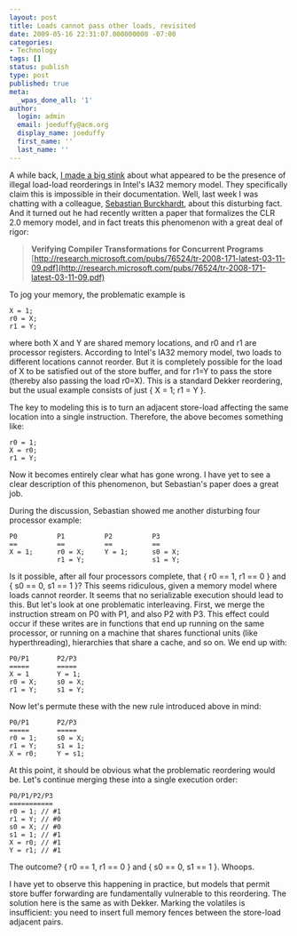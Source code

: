 ```yaml
---
layout: post
title: Loads cannot pass other loads, revisited
date: 2009-05-16 22:31:07.000000000 -07:00
categories:
- Technology
tags: []
status: publish
type: post
published: true
meta:
  _wpas_done_all: '1'
author:
  login: admin
  email: joeduffy@acm.org
  display_name: joeduffy
  first_name: ''
  last_name: ''
---
```

A while back, [I made a big stink](http://www.bluebytesoftware.com/blog/2008/07/17/LoadsCannotPassOtherLoadsIsAMyth.aspx)
about what appeared to be the presence of illegal load-load reorderings in Intel's
IA32 memory model.  They specifically claim this is impossible in their documentation.
Well, last week I was chatting with a colleague, [Sebastian Burckhardt](http://research.microsoft.com/en-us/people/sburckha/),
about this disturbing fact.  And it turned out he had recently written a paper
that formalizes the CLR 2.0 memory model, and in fact treats this phenomenon with
a great deal of rigor:

> **Verifying Compiler Transformations for Concurrent Programs**
> [http://research.microsoft.com/pubs/76524/tr-2008-171-latest-03-11-09.pdf](http://research.microsoft.com/pubs/76524/tr-2008-171-latest-03-11-09.pdf)

To jog your memory, the problematic example is

```
X = 1;
r0 = X;
r1 = Y;
```

where both X and Y are shared memory locations, and r0 and r1 are processor registers.
According to Intel's IA32 memory model, two loads to different locations cannot reorder.
But it is completely possible for the load of X to be satisfied out of the store
buffer, and for r1=Y to pass the store (thereby also passing the load r0=X).
This is a standard Dekker reordering, but the usual example consists of just { X
= 1; r1 = Y }.

The key to modeling this is to turn an adjacent store-load affecting the same location
into a single instruction.  Therefore, the above becomes something like:

```
r0 = 1;
X = r0;
r1 = Y;
```

Now it becomes entirely clear what has gone wrong.  I have yet to see a clear
description of this phenomenon, but Sebastian's paper does a great job.

During the discussion, Sebastian showed me another disturbing four processor example:

```
P0          P1          P2          P3
==          ==          ==          ==
X = 1;      r0 = X;     Y = 1;      s0 = X;
            r1 = Y;                 s1 = Y;
```

Is it possible, after all four processors complete, that { r0 == 1, r1 == 0 } and
{ s0 == 0, s1 == 1 }?  This seems ridiculous, given a memory model where loads
cannot reorder.  It seems that no serializable execution should lead to this.
But let's look at one problematic interleaving.  First, we merge the instruction
stream on P0 with P1, and also P2 with P3.  This effect could occur if these
writes are in functions that end up running on the same processor, or running on
a machine that shares functional units (like hyperthreading), hierarchies that share
a cache, and so on.  We end up with:

```
P0/P1       P2/P3
=====       =====
X = 1       Y = 1;
r0 = X;     s0 = X;
r1 = Y;     s1 = Y;
```

Now let's permute these with the new rule introduced above in mind:

```
P0/P1       P2/P3
=====       =====
r0 = 1;     s0 = X;
r1 = Y;     s1 = 1;
X = r0;     Y = s1;
```

At this point, it should be obvious what the problematic reordering would be.
Let's continue merging these into a single execution order:

```
P0/P1/P2/P3
===========
r0 = 1; // #1
r1 = Y; // #0
s0 = X; // #0
s1 = 1; // #1
X = r0; // #1
Y = r1; // #1
```

The outcome?  { r0 == 1, r1 == 0 } and { s0 == 0, s1 == 1 }.  Whoops.

I have yet to observe this happening in practice, but models that permit store buffer
forwarding are fundamentally vulnerable to this reordering.  The solution here
is the same as with Dekker.  Marking the volatiles is insufficient: you need
to insert full memory fences between the store-load adjacent pairs.

